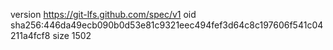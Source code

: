 version https://git-lfs.github.com/spec/v1
oid sha256:446da49ecb090b0d53e81c9321eec494fef3d64c8c197606f541c04211a4fcf8
size 1502
